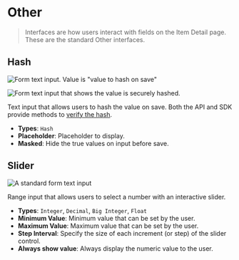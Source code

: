 # Other

> Interfaces are how users interact with fields on the Item Detail page. These are the standard Other interfaces.

## Hash

![Form text input. Value is "value to hash on save"](https://cdn.directus.io/docs/v9/configuration/data-model/fields/interfaces-20230308/interface-hash.webp)

![Form text input that shows the value is securely hashed.](https://cdn.directus.io/docs/v9/configuration/data-model/fields/interfaces-20230308/interface-hash-secure.webp)

Text input that allows users to hash the value on save. Both the API and SDK provide methods to
[verify the hash](https://docs.directus.io/reference/system/utilities.html#verify-a-hash).

- **Types**: `Hash`
- **Placeholder**: Placeholder to display.
- **Masked**: Hide the true values on input before save.

## Slider

![A standard form text input](https://cdn.directus.io/docs/v9/configuration/data-model/fields/interfaces-20230308/interface-slider.webp)

Range input that allows users to select a number with an interactive slider.

- **Types**: `Integer`, `Decimal`, `Big Integer`, `Float`
- **Minimum Value**: Minimum value that can be set by the user.
- **Maximum Value**: Maximum value that can be set by the user.
- **Step Interval**: Specify the size of each increment (or step) of the slider control.
- **Always show value**: Always display the numeric value to the user.
